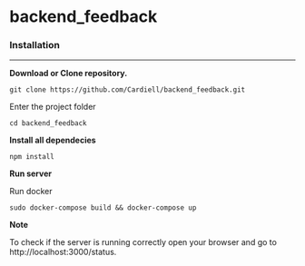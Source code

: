 # backend_feedback

### Installation
___

**Download or Clone repository.**

` git clone https://github.com/Cardiell/backend_feedback.git `

Enter the project folder

` cd backend_feedback `

**Install all dependecies**

` npm install `

**Run server**

Run docker

`sudo docker-compose build && docker-compose up `



**Note**

To check if the server is running correctly open your browser and go to http://localhost:3000/status.
